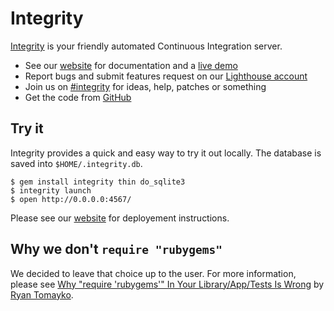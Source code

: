 Integrity
=========

[Integrity][website] is your friendly automated Continuous Integration server.

* See our [website][] for documentation and a [live demo][demo]
* Report bugs and submit features request on our [Lighthouse account][lighthouse]
* Join us on [#integrity][irc-channel] for ideas, help, patches or something
* Get the code from [GitHub][repo]

Try it
------

Integrity provides a quick and easy way to try it out locally. The database is
saved into `$HOME/.integrity.db`.

    $ gem install integrity thin do_sqlite3
    $ integrity launch
    $ open http://0.0.0.0:4567/

Please see our [website][] for deployement instructions.

Why we don't `require "rubygems"`
---------------------------------

We decided to leave that choice up to the user. For more information, please
see [Why "require 'rubygems'" In Your Library/App/Tests Is Wrong][rubygems]
by [Ryan Tomayko][rtomayko].

[website]: http://integrityapp.com
[demo]: http://builder.integrityapp.com
[repo]: http://github.com/integrity/integrity
[lighthouse]: http://integrity.lighthouseapp.com/projects/14308-integrity
[irc-channel]: irc://irc.freenode.net/integrity
[rubygems]: http://gist.github.com/54177
[rtomayko]: http://tomayko.com/about
